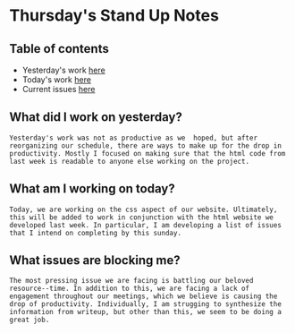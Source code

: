 # Thursday's Stand Up Notes

## Table of contents
- Yesterday's work [here](#what-did-i-work-on-yesterday?)
- Today's work [here](#what-am-i-working-on-today?)
 - Current issues [here](#what-issues-are-blocking-me)

## What did I work on yesterday?
    Yesterday's work was not as productive as we  hoped, but after reorganizing our schedule, there are ways to make up for the drop in productivity. Mostly I focused on making sure that the html code from last week is readable to anyone else working on the project.

## What am I working on today?
    Today, we are working on the css aspect of our website. Ultimately, this will be added to work in conjunction with the html website we developed last week. In particular, I am developing a list of issues that I intend on completing by this sunday.

## What issues are blocking me?
    The most pressing issue we are facing is battling our beloved resource--time. In addition to this, we are facing a lack of engagement throughout our meetings, which we believe is causing the drop of productivity. Individually, I am strugging to synthesize the information from writeup, but other than this, we seem to be doing a great job. 